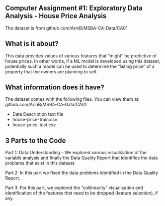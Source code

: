 **Computer Assignment #1: Exploratory Data Analysis - House Price Analysis**
----

The dataset is from github.com/ArinB/MSBA-CA-Data/CA01

**What is it about?**
---
This data provides values of various features that “might” be predictive of house prices. In other words, if a ML model is developed using this dataset, potentially such a model can be used to determine the “listing price” of a property that the owners are planning to sell.

**What information does it have?**
---
The dataset comes with the following files. You can view them at: github.com/ArinB/MSBA-CA-Data/CA01
- Data Description text file
- house-price-train.csv
- house-price-test.csv

**3 Parts to the Code**
---
Part 1: Data Understanding – We explored various visualization of the variable analysis and finally the Data Quality Report that identifies the data problems that exist in this dataset.

Part 2: In this part we fixed the data problems identified in the Data Quality Report.

Part 3: For this part, we explored the “collinearity” visualization and identification of the features that need to be dropped (feature selection), if any.
